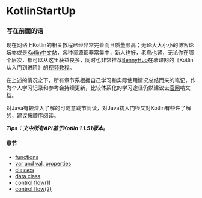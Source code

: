 # KotlinStartUp

### 写在前面的话
现在网络上Kotlin的相关教程已经非常完善而且质量颇高；无论大大小小的博客论坛亦或是[Kotlin中文站](https://www.kotliner.cn)，各种资源都非常集中，新人也好，老鸟也罢，无论你在哪个层次，都可以从这里获益良多，同时也非常推荐[BennyHuo](https://github.com/enbandari)在慕课网的《Kotlin从入门到进阶》的[视频教程](https://github.com/enbandari/Kotlin-Tutorials)。  

在上述的情况之下，所有章节系根据自己学习和实际使用情况总结而来的笔记，作为个人学习记录和参考会持续更新，比较体系化的学习途径仍然建议去[官网](https://www.kotlinlang.org)啃文档。  

对Java有较深入了解的可随意跳节阅读，对Java初入门径又对Kotlin有些许了解的，建议按顺序阅读。
  
***Tips：文中所有API基于Kotlin 1.1.51版本。***

#### 章节
- [functions](https://github.com/SnakeEys/KotlinNotebook/blob/master/functions.md)
- [var and val, properties](https://github.com/SnakeEys/KotlinNotebook/blob/master/var%2C%20val%20and%20properties.md)
- [classes](https://github.com/SnakeEys/KotlinNotebook/blob/master/classes.md)
- [data class](https://github.com/SnakeEys/KotlinNotebook/blob/master/data%20class.md)
- [control flow(1)](https://github.com/SnakeEys/KotlinNotebook/blob/master/control%20flow(1).md)
- [control flow(2)](https://github.com/SnakeEys/KotlinNotebook/blob/master/control%20flow(2).md)

